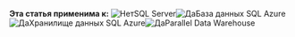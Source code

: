 <Token>**Эта статья применима к:** ![Нет](media/no.png)SQL Server![Да](media/yes.png)База данных SQL Azure![Да](media/yes.png)Хранилище данных SQL Azure![Да](media/yes.png)Parallel Data Warehouse</Token>
